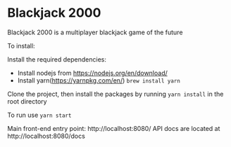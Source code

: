 # Blackjack 2000

Blackjack 2000 is a multiplayer blackjack game of the future

To install:

Install the required dependencies:
- Install nodejs from https://nodejs.org/en/download/
- Install yarn(https://yarnpkg.com/en/) `brew install yarn`


Clone the project, then install the packages by running `yarn install` in the root directory

To run use `yarn start`

Main front-end entry point: http://localhost:8080/
API docs are located at http://localhost:8080/docs


